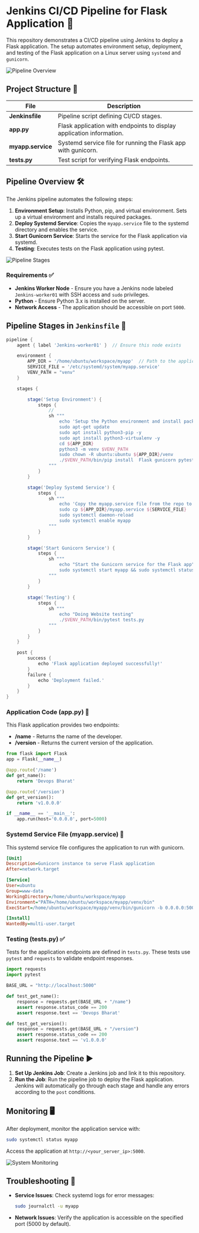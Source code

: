 # Jenkins CI/CD Pipeline for Flask Application 🚀

This repository demonstrates a CI/CD pipeline using Jenkins to deploy a Flask application. The setup automates environment setup, deployment, and testing of the Flask application on a Linux server using `systemd` and `gunicorn`. 

![Pipeline Overview](https://via.placeholder.com/800x200.png?text=Jenkins+Pipeline+Overview)  <!-- Replace with actual image link -->

## Project Structure 📁

| File              | Description                                                       |
|-------------------|-------------------------------------------------------------------|
| **Jenkinsfile**   | Pipeline script defining CI/CD stages.                            |
| **app.py**        | Flask application with endpoints to display application information. |
| **myapp.service** | Systemd service file for running the Flask app with gunicorn.     |
| **tests.py**      | Test script for verifying Flask endpoints.                        |

## Pipeline Overview 🛠️

The Jenkins pipeline automates the following steps:
1. **Environment Setup**: Installs Python, pip, and virtual environment. Sets up a virtual environment and installs required packages.
2. **Deploy Systemd Service**: Copies the `myapp.service` file to the systemd directory and enables the service.
3. **Start Gunicorn Service**: Starts the service for the Flask application via systemd.
4. **Testing**: Executes tests on the Flask application using pytest.

![Pipeline Stages](https://via.placeholder.com/800x150.png?text=Jenkins+Pipeline+Stages)  <!-- Replace with actual image link -->

### Requirements ✅

- **Jenkins Worker Node** - Ensure you have a Jenkins node labeled `Jenkins-worker01` with SSH access and `sudo` privileges.
- **Python** - Ensure Python 3.x is installed on the server.
- **Network Access** - The application should be accessible on port `5000`.

## Pipeline Stages in `Jenkinsfile` 📜

```groovy
pipeline {
    agent { label 'Jenkins-worker01' }  // Ensure this node exists

    environment {
        APP_DIR = '/home/ubuntu/workspace/myapp'  // Path to the application directory
        SERVICE_FILE = '/etc/systemd/system/myapp.service'
		VENV_PATH = "venv" 
    }

    stages {

        stage('Setup Environment') {
            steps {
                // 
                sh """
                    echo 'Setup the Python environment and install packages'
                    sudo apt-get update
                    sudo apt install python3-pip -y
                    sudo apt install python3-virtualenv -y
                    cd ${APP_DIR}
                    python3 -m venv $VENV_PATH
                    sudo chown -R ubuntu:ubuntu ${APP_DIR}/venv
                    ./$VENV_PATH/bin/pip install  Flask gunicorn pytest requests
                """
            }
        }

        stage('Deploy Systemd Service') {
            steps {
                sh """
                    echo 'Copy the myapp.service file from the repo to the systemd directory'
                    sudo cp ${APP_DIR}/myapp.service ${SERVICE_FILE}
                    sudo systemctl daemon-reload
                    sudo systemctl enable myapp
                """
            }
        }

        stage('Start Gunicorn Service') {
            steps {
                sh """
                    echo "Start the Gunicorn service for the Flask app"
                    sudo systemctl start myapp && sudo systemctl status myapp
                """
            }
        }
		
		stage('Testing') {
            steps {
                sh """
                    echo "Doing Website testing"
                    ./$VENV_PATH/bin/pytest tests.py
                """
            }
        }
    }

    post {
        success {
            echo 'Flask application deployed successfully!'
        }
        failure {
            echo 'Deployment failed.'
        }
    }
}
```

### Application Code (app.py) 🐍

This Flask application provides two endpoints:
- **/name** - Returns the name of the developer.
- **/version** - Returns the current version of the application.

```python
from flask import Flask
app = Flask(__name__)

@app.route('/name')
def get_name():
    return 'Devops Bharat'

@app.route('/version')
def get_version():
    return 'v1.0.0.0'

if __name__ == '__main__':
    app.run(host='0.0.0.0', port=5000)
```

### Systemd Service File (myapp.service) 📝

This systemd service file configures the application to run with gunicorn.

```ini
[Unit]
Description=Gunicorn instance to serve Flask application
After=network.target

[Service]
User=ubuntu
Group=www-data
WorkingDirectory=/home/ubuntu/workspace/myapp
Environment="PATH=/home/ubuntu/workspace/myapp/venv/bin"
ExecStart=/home/ubuntu/workspace/myapp/venv/bin/gunicorn -b 0.0.0.0:5000 app:app

[Install]
WantedBy=multi-user.target
```

### Testing (tests.py) ✅

Tests for the application endpoints are defined in `tests.py`. These tests use `pytest` and `requests` to validate endpoint responses.

```python
import requests
import pytest

BASE_URL = "http://localhost:5000"

def test_get_name():
    response = requests.get(BASE_URL + "/name")
    assert response.status_code == 200
    assert response.text == 'Devops Bharat'

def test_get_version():
    response = requests.get(BASE_URL + "/version")
    assert response.status_code == 200
    assert response.text == 'v1.0.0.0'
```

## Running the Pipeline ▶️

1. **Set Up Jenkins Job**: Create a Jenkins job and link it to this repository.
2. **Run the Job**: Run the pipeline job to deploy the Flask application. Jenkins will automatically go through each stage and handle any errors according to the `post` conditions.

## Monitoring 🖥️

After deployment, monitor the application service with:
```bash
sudo systemctl status myapp
```

Access the application at `http://<your_server_ip>:5000`.

![System Monitoring](https://via.placeholder.com/800x150.png?text=System+Monitoring+View)  <!-- Replace with actual image link -->

## Troubleshooting 🔧

- **Service Issues**: Check systemd logs for error messages:
    ```bash
    sudo journalctl -u myapp
    ```

- **Network Issues**: Verify the application is accessible on the specified port (5000 by default).

